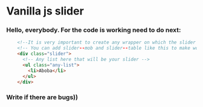 # Vanilla js slider

### Hello, everybody. For the code is working need to do next:

```html
    <!--It is very important to create any wrapper on which the slider will hang.-->
    <!-- You can add slider--mob and slider--table like this to make work only for mob or table -->
    <div class="slider"> 
      <!-- Any list here that will be your slider -->
      <ul class="any-list">
        <li>Aboba</li>
      </ul>
    </div>
```

### Write if there are bugs))